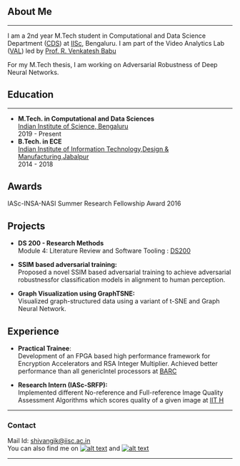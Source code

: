 ## About Me
---
I am a 2nd year M.Tech student in Computational and Data Science Department ([CDS](http://cds.iisc.ac.in)) at [IISc](https://iisc.ac.in), Bengaluru. I am part of the Video Analytics Lab ([VAL](http://val.serc.iisc.ernet.in/valweb/index.html)) led by [Prof. R. Venkatesh Babu](http://cds.iisc.ac.in/faculty/venky/)

For my M.Tech thesis, I am working on Adversarial Robustness of Deep Neural Networks. 

## Education
---
  - __M.Tech. in Computational and Data Sciences__ \
    [Indian Institute of Science, Bengaluru](https://iisc.ac.in/) \
    2019 - Present
  - __B.Tech. in ECE__ \
    [Indian Institute of Information Technology,Design & Manufacturing,Jabalpur](https://www.iiitdmj.ac.in/) \
    2014 - 2018

## Awards
  IASc-INSA-NASI Summer Research Fellowship Award 2016


## Projects 
  - __DS 200 - Research Methods__ \
  Module 4: Literature Review and Software Tooling : [DS200](https://github.com/shivangikhare5/ds200)

  - __SSIM based adversarial training:__ \
  Proposed a novel SSIM based adversarial training to achieve adversarial robustnessfor classification models in alignment to human perception.

  - __Graph Visualization using GraphTSNE:__ \
  Visualized graph-structured data using a variant of t-SNE and Graph Neural Network.

## Experience 
  - __Practical Trainee__: \
  Development of an FPGA based high performance framework for Encryption Accelerators and RSA Integer Multiplier.  Achieved better performance than all genericIntel processors at [BARC](http://barc.gov.in/)

  - __Research Intern (IASc-SRFP):__ \
  Implemented different No-reference and Full-reference Image Quality Assessment Algorithms which scores quality of a given image at [IIT H](https://iith.ac.in/)

___
### Contact
Mail Id: [shivangik@iisc.ac.in](mailto:shivangik@iisc.ac.in) \
You can also find me on [![alt text][3.1]][1] and [![alt text][2.1]][2]


<!-- links to social media icons -->
<!-- no need to change these -->

<!-- icons with padding -->

[1.1]: http://i.imgur.com/tXSoThF.png (twitter icon with padding)
[2.1]: https://i.stack.imgur.com/gVE0j.png (linkedin)
[3.1]: https://i.stack.imgur.com/tskMh.png (github icon with padding)

<!-- icons without padding -->

[1.2]: http://i.imgur.com/wWzX9uB.png (twitter icon without padding)
[3.2]: http://i.imgur.com/9I6NRUm.png (github icon without padding)


<!-- links to your social media accounts -->
<!-- update these accordingly -->

[1]: https://github.com/shivangikhare5
[2]: https://www.linkedin.com/in/shivangi-khare/


---
